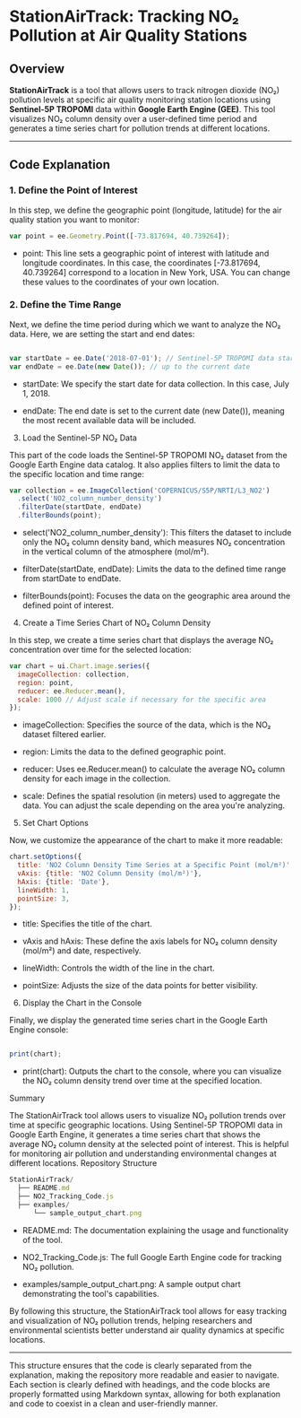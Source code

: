 # StationAirTrack: Tracking NO₂ Pollution at Air Quality Stations

## Overview

**StationAirTrack** is a tool that allows users to track nitrogen dioxide (NO₂) pollution levels at specific air quality monitoring station locations using **Sentinel-5P TROPOMI** data within **Google Earth Engine (GEE)**. This tool visualizes NO₂ column density over a user-defined time period and generates a time series chart for pollution trends at different locations.

---

## Code Explanation

### 1. **Define the Point of Interest**

In this step, we define the geographic point (longitude, latitude) for the air quality station you want to monitor:

```javascript
var point = ee.Geometry.Point([-73.817694, 40.739264]);
```
* point: This line sets a geographic point of interest with latitude and longitude coordinates. In this case, the coordinates [-73.817694, 40.739264] correspond to a location in New York, USA. You can change these values to the coordinates of your own location.

### 2. Define the Time Range

Next, we define the time period during which we want to analyze the NO₂ data. Here, we are setting the start and end dates:

```javascript

var startDate = ee.Date('2018-07-01'); // Sentinel-5P TROPOMI data starts from July 2018
var endDate = ee.Date(new Date()); // up to the current date
```
* startDate: We specify the start date for data collection. In this case, July 1, 2018.

* endDate: The end date is set to the current date (new Date()), meaning the most recent available data will be included.

3. Load the Sentinel-5P NO₂ Data

This part of the code loads the Sentinel-5P TROPOMI NO₂ dataset from the Google Earth Engine data catalog. It also applies filters to limit the data to the specific location and time range:

```javascript
var collection = ee.ImageCollection('COPERNICUS/S5P/NRTI/L3_NO2')
  .select('NO2_column_number_density')
  .filterDate(startDate, endDate)
  .filterBounds(point);
```
* select('NO2_column_number_density'): This filters the dataset to include only the NO₂ column density band, which measures NO₂ concentration in the vertical column of the atmosphere (mol/m²).

* filterDate(startDate, endDate): Limits the data to the defined time range from startDate to endDate.

* filterBounds(point): Focuses the data on the geographic area around the defined point of interest.

4. Create a Time Series Chart of NO₂ Column Density

In this step, we create a time series chart that displays the average NO₂ concentration over time for the selected location:

```javascript
var chart = ui.Chart.image.series({
  imageCollection: collection,
  region: point,
  reducer: ee.Reducer.mean(),
  scale: 1000 // Adjust scale if necessary for the specific area
});
```
* imageCollection: Specifies the source of the data, which is the NO₂ dataset filtered earlier.

* region: Limits the data to the defined geographic point.

* reducer: Uses ee.Reducer.mean() to calculate the average NO₂ column density for each image in the collection.

* scale: Defines the spatial resolution (in meters) used to aggregate the data. You can adjust the scale depending on the area you're analyzing.

5. Set Chart Options

Now, we customize the appearance of the chart to make it more readable:
```javascript
chart.setOptions({
  title: 'NO2 Column Density Time Series at a Specific Point (mol/m²)',
  vAxis: {title: 'NO2 Column Density (mol/m²)'},
  hAxis: {title: 'Date'},
  lineWidth: 1,
  pointSize: 3,
});
```
* title: Specifies the title of the chart.
    
* vAxis and hAxis: These define the axis labels for NO₂ column density (mol/m²) and date, respectively.

* lineWidth: Controls the width of the line in the chart.
    
* pointSize: Adjusts the size of the data points for better visibility.

6. Display the Chart in the Console

Finally, we display the generated time series chart in the Google Earth Engine console:
```javascript

print(chart);
```
* print(chart): Outputs the chart to the console, where you can visualize the NO₂ column density trend over time at the specified location.

Summary

The StationAirTrack tool allows users to visualize NO₂ pollution trends over time at specific geographic locations. Using Sentinel-5P TROPOMI data in Google Earth Engine, it generates a time series chart that shows the average NO₂ column density at the selected point of interest. This is helpful for monitoring air pollution and understanding environmental changes at different locations.
Repository Structure

```javascript
StationAirTrack/
  ├── README.md
  ├── NO2_Tracking_Code.js
  ├── examples/
      └── sample_output_chart.png
```

* README.md: The documentation explaining the usage and functionality of the tool.

* NO2_Tracking_Code.js: The full Google Earth Engine code for tracking NO₂ pollution.

* examples/sample_output_chart.png: A sample output chart demonstrating the tool's capabilities.

By following this structure, the StationAirTrack tool allows for easy tracking and visualization of NO₂ pollution trends, helping researchers and environmental scientists better understand air quality dynamics at specific locations.


---

This structure ensures that the code is clearly separated from the explanation, making the repository more readable and easier to navigate. Each section is clearly defined with headings, and the code blocks are properly formatted using Markdown syntax, allowing for both explanation and code to coexist in a clean and user-friendly manner.

